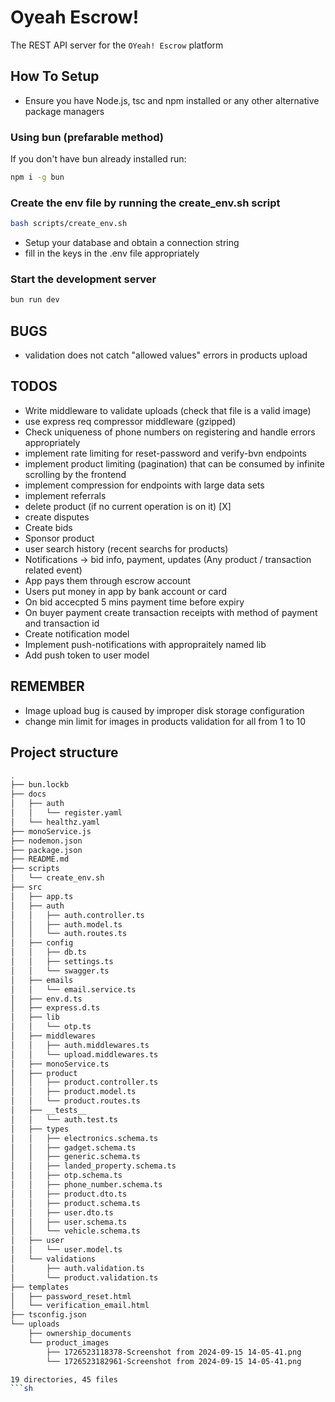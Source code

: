 # Oyeah Escrow!

The REST API server for the `OYeah! Escrow` platform

## How To Setup

- Ensure you have Node.js, tsc and npm installed or any other alternative package managers

### Using bun (prefarable method)

If you don't have bun already installed run:

```sh
npm i -g bun
```

### Create the env file by running the create_env.sh script

```sh
bash scripts/create_env.sh
```

- Setup your database and obtain a connection string
- fill in the keys in the .env file appropriately

### Start the development server

```sh
bun run dev
```

## BUGS

- validation does not catch "allowed values" errors in products upload

## TODOS
- Write middleware to validate uploads (check that file is a valid image)
- use express req compressor middleware (gzipped)
- Check uniqueness of phone numbers on registering and handle errors appropriately
- implement rate limiting for reset-password and verify-bvn endpoints
- implement product limiting (pagination) that can be consumed by infinite scrolling by the frontend
- implement compression for endpoints with large data sets
- implement referrals
- delete product (if no current operation is on it) [X]
- create disputes
- Create bids
- Sponsor product
- user search history (recent searchs for products)
- Notifications -> bid info, payment, updates (Any product / transaction related event)
- App pays them through escrow account
- Users put money in app by bank account or card
- On bid accecpted 5 mins payment time before expiry
- On buyer payment create transaction receipts with method of payment and transaction id
- Create notification model
- Implement push-notifications with appropraitely named lib
- Add push token to user model

## REMEMBER

- Image upload bug is caused by improper disk storage configuration
- change min limit for images in products validation for all from 1 to 10

## Project structure

````sh
.
├── bun.lockb
├── docs
│   ├── auth
│   │   └── register.yaml
│   └── healthz.yaml
├── monoService.js
├── nodemon.json
├── package.json
├── README.md
├── scripts
│   └── create_env.sh
├── src
│   ├── app.ts
│   ├── auth
│   │   ├── auth.controller.ts
│   │   ├── auth.model.ts
│   │   └── auth.routes.ts
│   ├── config
│   │   ├── db.ts
│   │   ├── settings.ts
│   │   └── swagger.ts
│   ├── emails
│   │   └── email.service.ts
│   ├── env.d.ts
│   ├── express.d.ts
│   ├── lib
│   │   └── otp.ts
│   ├── middlewares
│   │   ├── auth.middlewares.ts
│   │   └── upload.middlewares.ts
│   ├── monoService.ts
│   ├── product
│   │   ├── product.controller.ts
│   │   ├── product.model.ts
│   │   └── product.routes.ts
│   ├── __tests__
│   │   └── auth.test.ts
│   ├── types
│   │   ├── electronics.schema.ts
│   │   ├── gadget.schema.ts
│   │   ├── generic.schema.ts
│   │   ├── landed_property.schema.ts
│   │   ├── otp.schema.ts
│   │   ├── phone_number.schema.ts
│   │   ├── product.dto.ts
│   │   ├── product.schema.ts
│   │   ├── user.dto.ts
│   │   ├── user.schema.ts
│   │   └── vehicle.schema.ts
│   ├── user
│   │   └── user.model.ts
│   └── validations
│       ├── auth.validation.ts
│       └── product.validation.ts
├── templates
│   ├── password_reset.html
│   └── verification_email.html
├── tsconfig.json
└── uploads
    ├── ownership_documents
    └── product_images
        ├── 1726523118378-Screenshot from 2024-09-15 14-05-41.png
        └── 1726523182961-Screenshot from 2024-09-15 14-05-41.png

19 directories, 45 files
```sh
````
